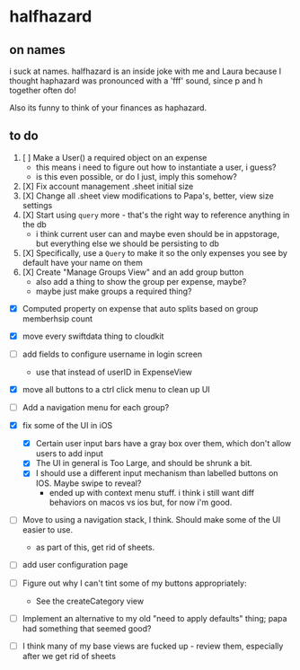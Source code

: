 # halfhazard
## on names
i suck at names. halfhazard is an inside joke with me and Laura because I thought haphazard was pronounced with a 'fff' sound, since p and h together often do!

Also its funny to think of your finances as haphazard.

## to do
1. [ ] Make a User() a required object on an expense
    - this means i need to figure out how to instantiate a user, i guess?
    - is this even possible, or do I just, imply this somehow?
2. [X] Fix account management .sheet initial size
3. [X] Change all .sheet view modifications to Papa's, better, view size settings
4. [X] Start using `query` more - that's the right way to reference anything in the db
    - i think current user can and maybe even should be in appstorage, but everything else we should be persisting to db
5. [X] Specifically, use a `Query` to make it so the only expenses you see by default have your name on them
6. [X] Create "Manage Groups View" and an add group button
    - also add a thing to show the group per expense, maybe?
    - maybe just make groups a required thing?

- [X] Computed property on expense that auto splits based on group memberhsip count

- [X] move every swiftdata thing to cloudkit
- [ ] add fields to configure username in login screen
    - use that instead of userID in ExpenseView
- [X] move all buttons to a ctrl click menu to clean up UI
- [ ] Add a navigation menu for each  group?
- [X] fix some of the UI in iOS
    - [X] Certain user input bars have a gray box over them, which don't allow users to add input
    - [X] The UI in general is Too Large, and should be shrunk a bit.
    - [X] I should use a different input mechanism than labelled buttons on IOS. Maybe swipe to reveal?
        - ended up with context menu stuff. i think i still want diff behaviors on macos vs ios but, for now i'm good.
- [ ] Move to using a navigation stack, I think. Should make some of the UI easier to use.
    - as part of this, get rid of sheets.
- [ ] add user configuration page
- [ ] Figure out why I can't tint some of my buttons appropriately:
    - See the createCategory view
- [ ] Implement an alternative to my old "need to apply defaults" thing; papa had something that seemed good?
- [ ] I think many of my base views are fucked up - review them, especially after we get rid of sheets

